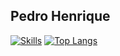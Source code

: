 ## Pedro Henrique

[![Skills](https://github-readme-stats.vercel.app/api?username=phss-henrique)](https://github.com/anuraghazra/github-readme-stats)
[![Top Langs](https://github-readme-stats.vercel.app/api/top-langs/?username=anuraghazra)](https://github.com/anuraghazra/github-readme-stats)
